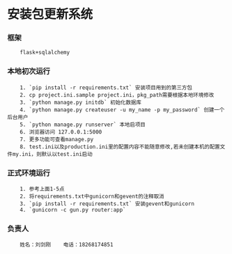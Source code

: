 安装包更新系统
==============
### 框架
        flask+sqlalchemy
### 本地初次运行
        1. `pip install -r requirements.txt` 安装项目用到的第三方包
        2. cp project.ini.sample project.ini，pkg_path需要根据本地环境修改
        3. `python manage.py initdb` 初始化数据库
        4. `python manage.py createuser -u my_name -p my_password` 创建一个后台用户
        5. `python manage.py runserver` 本地启项目
        6. 浏览器访问 127.0.0.1:5000
        7. 更多功能可查看manage.py
        8. test.ini以及production.ini里的配置内容不能随意修改,若未创建本机的配置文件my.ini，则默认以test.ini启动
### 正式环境运行
        1. 参考上面1-5点
        2. 将requirements.txt中gunicorn和gevent的注释取消
        3. `pip install -r requirements.txt` 安装gevent和gunicorn
        4. `gunicorn -c gun.py router:app`
### 负责人
        姓名：刘剑刚    电话：18268174851